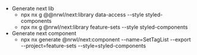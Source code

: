 * Generate next lib
  - npx nx g @@nrwl/next:library data-access --style styled-components
  - npx nx g @nrwl/next:library feature-sets --style styled-components
* Generate next component
  - npx nx generate @nrwl/next:component --name=SetTagList --export --project=feature-sets --style=styled-components